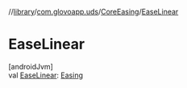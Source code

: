 //[library](../../../index.md)/[com.glovoapp.uds](../index.md)/[CoreEasing](index.md)/[EaseLinear](-ease-linear.md)

# EaseLinear

[androidJvm]\
val [EaseLinear](-ease-linear.md): [Easing](https://developer.android.com/reference/kotlin/androidx/compose/animation/core/Easing.html)
